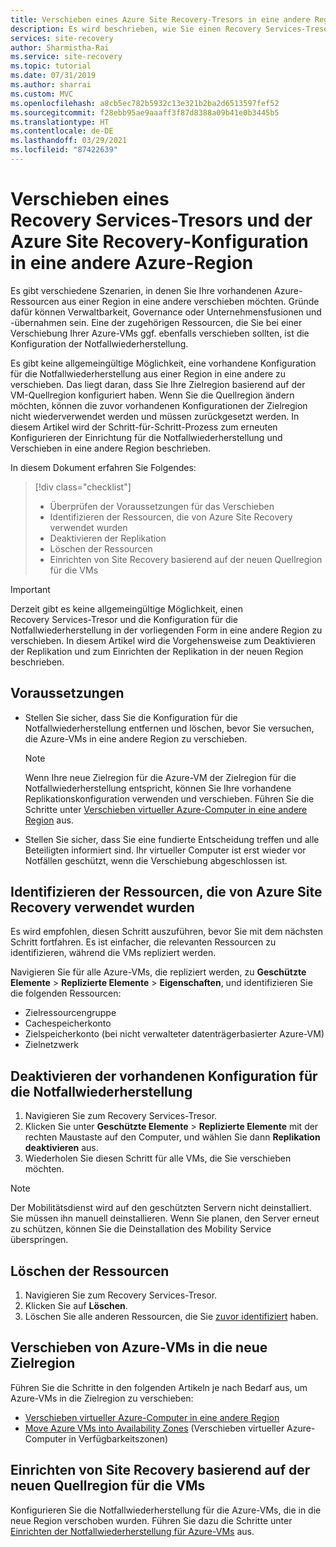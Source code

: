 ```yaml
---
title: Verschieben eines Azure Site Recovery-Tresors in eine andere Region
description: Es wird beschrieben, wie Sie einen Recovery Services-Tresor (Azure Site Recovery) in eine andere Azure-Region verschieben.
services: site-recovery
author: Sharmistha-Rai
ms.service: site-recovery
ms.topic: tutorial
ms.date: 07/31/2019
ms.author: sharrai
ms.custom: MVC
ms.openlocfilehash: a8cb5ec782b5932c13e321b2ba2d6513597fef52
ms.sourcegitcommit: f28ebb95ae9aaaff3f87d8388a09b41e0b3445b5
ms.translationtype: HT
ms.contentlocale: de-DE
ms.lasthandoff: 03/29/2021
ms.locfileid: "87422639"
---
```

# <a name="move-a-recovery-services-vault-and-azure-site-recovery-configuration-to-another-azure-region"></a>Verschieben eines Recovery Services-Tresors und der Azure Site Recovery-Konfiguration in eine andere Azure-Region

Es gibt verschiedene Szenarien, in denen Sie Ihre vorhandenen Azure-Ressourcen aus einer Region in eine andere verschieben möchten. Gründe dafür können Verwaltbarkeit, Governance oder Unternehmensfusionen und -übernahmen sein. Eine der zugehörigen Ressourcen, die Sie bei einer Verschiebung Ihrer Azure-VMs ggf. ebenfalls verschieben sollten, ist die Konfiguration der Notfallwiederherstellung. 

Es gibt keine allgemeingültige Möglichkeit, eine vorhandene Konfiguration für die Notfallwiederherstellung aus einer Region in eine andere zu verschieben. Das liegt daran, dass Sie Ihre Zielregion basierend auf der VM-Quellregion konfiguriert haben. Wenn Sie die Quellregion ändern möchten, können die zuvor vorhandenen Konfigurationen der Zielregion nicht wiederverwendet werden und müssen zurückgesetzt werden. In diesem Artikel wird der Schritt-für-Schritt-Prozess zum erneuten Konfigurieren der Einrichtung für die Notfallwiederherstellung und Verschieben in eine andere Region beschrieben.

In diesem Dokument erfahren Sie Folgendes:

> [!div class="checklist"]
> * Überprüfen der Voraussetzungen für das Verschieben
> * Identifizieren der Ressourcen, die von Azure Site Recovery verwendet wurden
> * Deaktivieren der Replikation
> * Löschen der Ressourcen
> * Einrichten von Site Recovery basierend auf der neuen Quellregion für die VMs

> [!IMPORTANT]
> Derzeit gibt es keine allgemeingültige Möglichkeit, einen Recovery Services-Tresor und die Konfiguration für die Notfallwiederherstellung in der vorliegenden Form in eine andere Region zu verschieben. In diesem Artikel wird die Vorgehensweise zum Deaktivieren der Replikation und zum Einrichten der Replikation in der neuen Region beschrieben.

## <a name="prerequisites"></a>Voraussetzungen

- Stellen Sie sicher, dass Sie die Konfiguration für die Notfallwiederherstellung entfernen und löschen, bevor Sie versuchen, die Azure-VMs in eine andere Region zu verschieben. 

  > [!NOTE]
  > Wenn Ihre neue Zielregion für die Azure-VM der Zielregion für die Notfallwiederherstellung entspricht, können Sie Ihre vorhandene Replikationskonfiguration verwenden und verschieben. Führen Sie die Schritte unter [Verschieben virtueller Azure-Computer in eine andere Region](azure-to-azure-tutorial-migrate.md) aus.

- Stellen Sie sicher, dass Sie eine fundierte Entscheidung treffen und alle Beteiligten informiert sind. Ihr virtueller Computer ist erst wieder vor Notfällen geschützt, wenn die Verschiebung abgeschlossen ist.

## <a name="identify-the-resources-that-were-used-by-azure-site-recovery"></a>Identifizieren der Ressourcen, die von Azure Site Recovery verwendet wurden
Es wird empfohlen, diesen Schritt auszuführen, bevor Sie mit dem nächsten Schritt fortfahren. Es ist einfacher, die relevanten Ressourcen zu identifizieren, während die VMs repliziert werden.

Navigieren Sie für alle Azure-VMs, die repliziert werden, zu **Geschützte Elemente** > **Replizierte Elemente** > **Eigenschaften**, und identifizieren Sie die folgenden Ressourcen:

- Zielressourcengruppe
- Cachespeicherkonto
- Zielspeicherkonto (bei nicht verwalteter datenträgerbasierter Azure-VM) 
- Zielnetzwerk


## <a name="disable-the-existing-disaster-recovery-configuration"></a>Deaktivieren der vorhandenen Konfiguration für die Notfallwiederherstellung

1. Navigieren Sie zum Recovery Services-Tresor.
2. Klicken Sie unter **Geschützte Elemente** > **Replizierte Elemente** mit der rechten Maustaste auf den Computer, und wählen Sie dann **Replikation deaktivieren** aus.
3. Wiederholen Sie diesen Schritt für alle VMs, die Sie verschieben möchten.

> [!NOTE]
> Der Mobilitätsdienst wird auf den geschützten Servern nicht deinstalliert. Sie müssen ihn manuell deinstallieren. Wenn Sie planen, den Server erneut zu schützen, können Sie die Deinstallation des Mobility Service überspringen.

## <a name="delete-the-resources"></a>Löschen der Ressourcen

1. Navigieren Sie zum Recovery Services-Tresor.
2. Klicken Sie auf **Löschen**.
3. Löschen Sie alle anderen Ressourcen, die Sie [zuvor identifiziert](#identify-the-resources-that-were-used-by-azure-site-recovery) haben.
 
## <a name="move-azure-vms-to-the-new-target-region"></a>Verschieben von Azure-VMs in die neue Zielregion

Führen Sie die Schritte in den folgenden Artikeln je nach Bedarf aus, um Azure-VMs in die Zielregion zu verschieben:

- [Verschieben virtueller Azure-Computer in eine andere Region](azure-to-azure-tutorial-migrate.md)
- [Move Azure VMs into Availability Zones](move-azure-VMs-AVset-Azone.md) (Verschieben virtueller Azure-Computer in Verfügbarkeitszonen)

## <a name="set-up-site-recovery-based-on-the-new-source-region-for-the-vms"></a>Einrichten von Site Recovery basierend auf der neuen Quellregion für die VMs

Konfigurieren Sie die Notfallwiederherstellung für die Azure-VMs, die in die neue Region verschoben wurden. Führen Sie dazu die Schritte unter [Einrichten der Notfallwiederherstellung für Azure-VMs](azure-to-azure-tutorial-enable-replication.md) aus.
